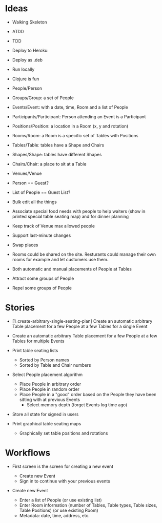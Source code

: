 Ideas
=====

* Walking Skeleton
* ATDD
* TDD
* Deploy to Heroku
* Deploy as .deb
* Run locally
* Clojure is fun

* People/Person
* Groups/Group: a set of People
* Events/Event: with a date, time, Room and a list of People
* Participants/Participant: Person attending an Event is a Participant

* Positions/Position: a location in a Room (x, y and rotation)
* Rooms/Room: a Room is a specific set of Tables with Positions
* Tables/Table: tables have a Shape and Chairs
* Shapes/Shape: tables have different Shapes
* Chairs/Chair: a place to sit at a Table
* Venues/Venue

* Person == Guest?
* List of People == Guest List?

* Bulk edit all the things

* Associate special food needs with people to help waiters (show in printed special table seating map) and for dinner planning
* Keep track of Venue max allowed people

* Support last-minute changes
* Swap places

* Rooms could be shared on the site. Resturants could manage their own rooms for example and let customers use them.

* Both automatic and manual placements of People at Tables
* Attract some groups of People
* Repel some groups of People


Stories
=======

* [1_create-arbitrary-single-seating-plan] Create an automatic arbitrary Table placement for a few People at a few Tables for a single Event
* Create an automatic arbitrary Table placement for a few People at a few Tables for multiple Events

* Print table seating lists
    * Sorted by Person names
    * Sorted by Table and Chair numbers

* Select People placement algorithm
    * Place People in arbitrary order
    * Place People in random order
    * Place People in a "good" order based on the People they have been sitting with at previous Events
        * Select memory depth (forget Events log time ago)

* Store all state for signed in users

* Print graphical table seating maps
    * Graphically set table positions and rotations


Workflows
=========

* First screen is the screen for creating a new event
    * Create new Event
    * Sign in to continue with your previous events

* Create new Event
    * Enter a list of People (or use existing list)
    * Enter Room information (number of Tables, Table types, Table sizes, Table Positions) (or use existing Room)
    * Metadata: date, time, address, etc.
